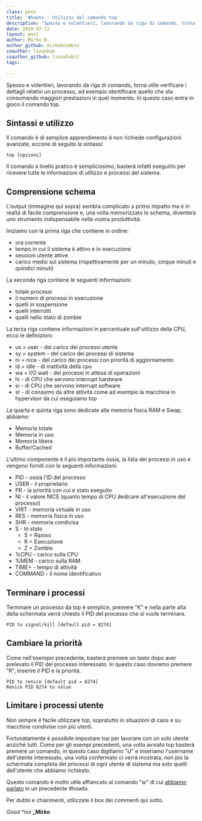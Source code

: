 ```yaml
---
class: post
title: '#howto - Utilizzo del comando top'
description: "Spesso e volentieri, lavorando da riga di comando, torna utile verificare i dettagli relativi un processo.."
date: 2018-07-12
layout: post
author: Mirko B.
author_github: mirkobrombin
coauthor: linuxhub
coauthor_github: linuxhubit
tags:

---
```

Spesso e volentieri, lavorando da riga di comando, torna utile verificare i dettagli relativi un processo, ad esempio identificare quello che sta consumando maggiori prestazioni in quel momento. In questo caso entra in gioco il comando top.

## Sintassi e utilizzo

Il comando é di semplice apprendimento é non richiede configurazioni avanzate, eccone di seguito la sintassi:

    top [opzioni]

Il comando a livello pratico é semplicissimo, basterà infatti eseguirlo per ricevere tutte le informazioni di utilizzo e processi del sistema.

## Comprensione schema

L'output (immagine qui sopra) sembra complicato a primo impatto ma é in realtá di facile comprensione e, una volta memorizzato lo schema, diventerá uno strumento indispensabile nella vostra produttività.

Iniziamo con la prima riga che contiene in ordine:

*   ora corrente
*   tempo in cui il sistema è attivo e in esecuzione
*   sessioni utente attive
*   carico medio sul sistema (rispettivamente per un minuto, cinque minuti e quindici minuti)

La seconda riga contiene le seguenti informazioni:

*   totale processi
*   il numero di processi in esecuzione
*   quelli in sospensione
*   quelli interrotti
*   quelli nello stato di zombie

La terza riga contiene informazioni in percentuale sull'utilizzo della CPU, ecco le definizioni:

*   us = user - del carico dei processi utente
*   sy = system -  del carico dei processi di sistema
*   ni = nice - del carico dei processi con priorità di aggiornamento
*   id = idle - di inattività della cpu
*   wa = I/O wait - dei processi in attesa di operazioni
*   hi - di CPU che servono interrupt hardware
*   si - di CPU che servono interrupt software
*   st - di consumo da altre attività come ad esempio la macchina in hypervisor da cui eseguiamo top

La quarta e quinta riga sono dedicate alla memoria fisica RAM e Swap, abbiamo:

*   Memoria totale
*   Memoria in uso
*   Memoria libera
*   Buffer/Cached

L'ultimo componente é il piú importante ossia, la lista dei processi in uso e vengono forniti con le seguenti informazioni:

*   PID - ossia l'ID del processo
*   USER - il proprietario
*   PR - la priorità con cui é stato eseguito
*   NI - il valore NICE (quanto tempo di CPU dedicare all'esecuzione del processo)
*   VIRT - memoria virtuale in uso
*   RES - memoria fisica in uso
*   SHR - memoria condivisa
*   S - lo stato  
    - S = Riposo  
    - R = Esecuzione  
    - Z = Zombie
*   %CPU - carico sulla CPU
*   %MEM - carico sulla RAM
*   TIME+ - tempo di attività
*   COMMAND - il nome identificativo

## Terminare i processi

Terminare un processo da top é semplice, premere "K" e nella parte alta della schermata verrà chiesto il PID del processo che si vuole terminare.

    PID to signal/kill [default pid = 8274]

## Cambiare la priorità

Come nell'esempio precedente, basterà premere un tasto dopo aver prelevato il PID del processo interessato. In questo caso dovremo premere "R", inserire il PID e la priorità.

    PID to renice [default pid = 8274]
    Renice PID 8274 to value

## Limitare i processi utente

Non sempre é facile utilizzare top, sopratutto in situazioni di caos e su macchine condivise con piú utenti.

Fortunatamente é possibile impostare top per lavorare con un solo utente anziché tutti. Come per gli esempi precedenti, una volta avviato top basterá premere un comando, in questo caso digitiamo "U" e inseriamo l'username dell'utente interessato, una volta confermato ci verrá mostrata, non piú la schermata completa dei processi di ogni utente di sistema ma solo quelli dell'utente che abbiamo richiesto.

Questo comando é molto utile affiancato al comando "w" di cui [abbiamo parlato](https://linuxhub.it/article/howto-utilizzo-del-comando-w) in un precedente #howto.

Per dubbi e chiarimenti, utilizzate il box dei commenti qui sotto. 

_Good *nix_ **__Mirko_**